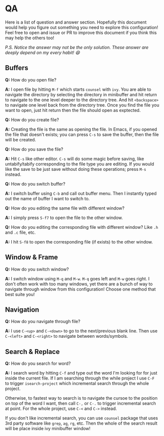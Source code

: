 # QA

Here is a list of question and answer section. Hopefully this document
would help you figure out something you need to explore this configuration!
Feel free to open and issue or PR to improve this document if you think this 
may help the others too!

*P.S. Notice the answer may not be the only solution. These answer are deeply
depend on my every habit! :smile:*

## Buffers

**Q:** How do you open file?

**A:** I open file by hitting `M-f` which starts `counsel` with `ivy`. You are able to navigate the directory by selecting
the directory in minibuffer and hit return to navigate to the one level deeper to the directory tree. And hit `<backspace>`
to navigate one level back from the directory tree. Once you find the file you want to open, just hit return then the file
should open as exptected.

**Q:** How do you create file?

**A:** Creating the file is the same as opening the file. In Emacs, if you opened the file that doesn't exists; you can press
`C-s` to save the buffer, then the file will be created.

**Q:** How do you save the file?

**A:** Hit `C-s` like other editor. `C-s` will do some magic before saving, like untabify/tabify corresponding to the file type
you are editing. If you would like the save to be just save without doing these operations; press `M-s` instead.

**Q:** How do you switch buffer?

**A:** I switch buffer using `C-b` and call out buffer menu. Then I instantly typed out the name of buffer I want to switch to.

**Q:** How do you editing the same file with different window?

**A:** I simply press `S-f7` to open the file to the other window.

**Q:** How do you editing the corresponding file with different window? Like `.h` and `.c` file, etc.

**A:** I hit `S-f8` to open the corresponding file (if exists) to the other window.

## Window & Frame

**Q:** How do you switch window?

**A:** I switch window using `M-q` and `M-w`. `M-q` goes left and `M-w` goes right. I don't often work with too many windows,
yet there are a bunch of way to navigate through window from this configuration! Choose one method that best suite you!

## Navigation

**Q:** How do you navigate through file?

**A:** I use `C-<up>` and `C-<down>` to go to the next/previous blank line. Then use `C-<left>` and `C-<right>` to navigate
between words/symbols.

## Search & Replace

**Q:** How do you search for word?

**A:** I search word by hitting `C-f` and type out the word I'm looking for for just inside the current file.
If I am searching through the while project I use `C-F` to trigger `isearch-project` which incremental search
through the whole project.

Otherwise, to fastest way to search is to navigate the cursoe to the position on top of the word I want, then call 
`C-,` or `C-.` to trigger incremental search at point. For the whole project, use `C-<` and `C->` instead.

If you don't like incremental search, you can use `counsel` package that uses 3rd party software like `grep`, `ag`, `rg`, etc.
Then the whole of the search result will be place inside ivy minibuffer window!
